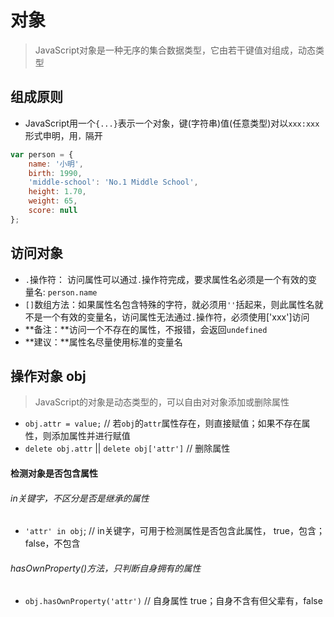 # 对象

> JavaScript对象是一种无序的集合数据类型，它由若干键值对组成，动态类型

## 组成原则

* JavaScript用一个`{...}`表示一个对象，键(字符串)值(任意类型)对以`xxx:xxx`形式申明，用`，`隔开

```JavaScript
var person = {
    name: '小明',
    birth: 1990,
    'middle-school': 'No.1 Middle School',
    height: 1.70,
    weight: 65,
    score: null
};
```
## 访问对象

* `.`操作符： 访问属性可以通过`.`操作符完成，要求属性名必须是一个有效的变量名: `person.name`
* `[]`数组方法：如果属性名包含特殊的字符，就必须用`''`括起来，则此属性名就不是一个有效的变量名，访问属性无法通过`.`操作符，必须使用['xxx']访问
* **备注：**访问一个不存在的属性，不报错，会返回`undefined`
* **建议：**属性名尽量使用标准的变量名

## 操作对象 obj

> JavaScript的对象是动态类型的，可以自由对对象添加或删除属性

* `obj.attr = value;` // 若`obj`的`attr`属性存在，则直接赋值；如果不存在属性，则添加属性并进行赋值
* `delete obj.attr` || `delete obj['attr']` // 删除属性

#### 检测对象是否包含属性

###### in关键字，不区分是否是继承的属性

* `'attr' in obj`; // in关键字，可用于检测属性是否包含此属性， true，包含；false，不包含

###### hasOwnProperty()方法，只判断自身拥有的属性

* `obj.hasOwnProperty('attr')` // 自身属性 true；自身不含有但父辈有，false

